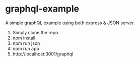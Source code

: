 # graphql-example
A simple graphQL example using both express & JSON server.

1. Simply clone the repo.
2. npm install
3. npm run json
4. npm run app 
5. http://localhost:3001/graphql
